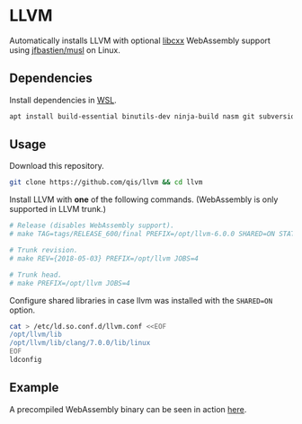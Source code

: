 # LLVM
Automatically installs LLVM with optional [libcxx][libcxx] WebAssembly support using [jfbastien/musl][musl] on Linux.

## Dependencies
Install dependencies in [WSL][wsl].

```sh
apt install build-essential binutils-dev ninja-build nasm git subversion libedit-dev
```

## Usage
Download this repository.

```sh
git clone https://github.com/qis/llvm && cd llvm
```

Install LLVM with **one** of the following commands. (WebAssembly is only supported in LLVM trunk.)

```sh
# Release (disables WebAssembly support).
# make TAG=tags/RELEASE_600/final PREFIX=/opt/llvm-6.0.0 SHARED=ON STATIC=OFF WASM=OFF JOBS=4

# Trunk revision.
# make REV={2018-05-03} PREFIX=/opt/llvm JOBS=4

# Trunk head.
# make PREFIX=/opt/llvm JOBS=4
```

Configure shared libraries in case llvm was installed with the `SHARED=ON` option.

```sh
cat > /etc/ld.so.conf.d/llvm.conf <<EOF
/opt/llvm/lib
/opt/llvm/lib/clang/7.0.0/lib/linux
EOF
ldconfig
```

## Example
A precompiled WebAssembly binary can be seen in action [here][example].

[libcxx]: https://libcxx.llvm.org/
[musl]: https://github.com/jfbastien/musl/
[wsl]: https://de.wikipedia.org/wiki/Windows_Subsystem_for_Linux
[example]: https://qis.github.io/llvm/
